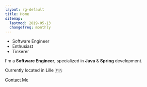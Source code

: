 ```yaml
---
layout: rg-default
title: Home
sitemap:
  lastmod: 2019-05-13
  changefreq: monthly
---
```

<div class="home-container">
  <div class="tagline">
    <ul>
      <li>Software Engineer</li>
      <li>Enthusiast</li>
      <li>Tinkerer</li>
    </ul>
  </div>
  <p>
    I'm a <strong>Software Engineer</strong>, specialized in <strong>Java</strong> & <strong>Spring</strong> development.
  </p>
  <p>
    Currently located in Lille 🇫🇷
  </p>
  <p>
    <a class="button" href="mailto:{{site.email}}">Contact Me</a>
  </p>
</div>